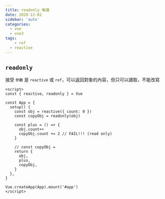 ```yaml
---
title: readonly 唯讀
date: 2020-12-02
sidebar: 'auto'
categories:
  - vue
  - vue3
tags:
	- ref
  - reactive
---
```


## `readonly`

接受 `參數` 是 `reactive` 或 `ref`，可以返回對象的內容，但只可以讀取，不能改寫

```vue {7,11}
<script>
const { reactive, readonly } = Vue

const App = {
  setup() {
    const obj = reactive({ count: 0 })
    const copyObj = readonly(obj)

    const plus = () => {
      obj.count++
      copyObj.count += 2 // FAIL!!! (read only)
    }

    // const copyObj =
    return {
      obj,
      plus,
      copyObj,
    }
  },
}

Vue.createApp(App).mount('#app')
</script>
```
